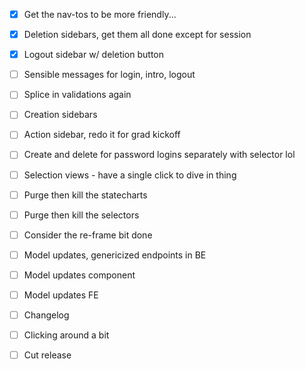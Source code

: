 - [x] Get the nav-tos to be more friendly...
- [x] Deletion sidebars, get them all done except for session
- [x] Logout sidebar w/ deletion button
- [ ] Sensible messages for login, intro, logout
- [ ] Splice in validations again

- [ ] Creation sidebars

- [ ] Action sidebar, redo it for grad kickoff
- [ ] Create and delete for password logins separately with selector lol

- [ ] Selection views - have a single click to dive in thing
- [ ] Purge then kill the statecharts
- [ ] Purge then kill the selectors
- [ ] Consider the re-frame bit done

- [ ] Model updates, genericized endpoints in BE
- [ ] Model updates component
- [ ] Model updates FE

- [ ] Changelog
- [ ] Clicking around a bit
- [ ] Cut release
